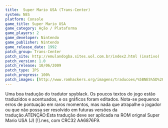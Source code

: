 ```yaml
---
title:  Super Mario USA (Trans-Center)
system: NES
platform: Console
game_title: Super Mario USA
game_category: Ação / Plataforma
game_players: 2
game_developer: Nintendo
game_publisher: Nintendo
game_release_date: 1992
patch_group: Trans-Center
patch_site: http://emulandogba.sites.uol.com.br/index2.html (inativo)
patch_version: 1.0
patch_release: 10/06/2009
patch_type: IPS
patch_progress: 100%
patch_images: [http://www.romhackers.org/imagens/traducoes/%5BNES%5D%20Super%20Mario%20USA%20-%20Trans-Center%20-%201.png,http://www.romhackers.org/imagens/traducoes/%5BNES%5D%20Super%20Mario%20USA%20-%20Trans-Center%20-%202.png,http://www.romhackers.org/imagens/traducoes/%5BNES%5D%20Super%20Mario%20USA%20-%20Trans-Center%20-%203.png]
---
```

Uma boa tradução do tradutor spyblack. Os poucos textos do jogo estão traduzidos e acentuados, e os gráficos foram editados. Nota-se pequenos erros de pontuação em raros momentos, mas nada que atrapalhe o jogador ou que não possa ser resolvido em futuras versões da tradução.ATENÇÃO:Esta tradução deve ser aplicada na ROM orignal Super Mario USA (J) [!].nes, com CRC32 AA6876F9.